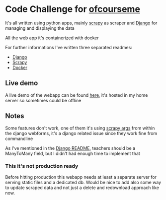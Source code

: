 # Code Challenge for [ofcourseme](https://ofcourse.me/)

It's all written using python apps, mainly [scrapy](https://scrapy.org) as scraper and [Django](https://www.djangoproject.com) for managing and displaying the data

All the web app it's containerized with docker

For further informations I've written three separated readmes:

* [Django](src/federica_crawler/README.md)
* [Scrapy](src/federica_crawler/apps/crawler/README.md)
* [Docker](stack/README.md)

## Live demo

A live demo of the webapp can be found [here](https://challenge.eathtespagheti.eu/), it's hosted in my home server so sometimes could be offline

## Notes

Some features don't work, one of them it's using [scrapy args](src/federica_crawler/apps/crawler/README.md#arguments) from within the django webforms, it's a django related issue since they work fine from commandline

As I've mentioned in the [Django README](src/federica_crawler/README.md#course), teachers should be a ManyToMany field, but I didn't had enough time to implement that

### This it's not production ready

Before hitting production this webapp needs at least a separate server for serving static files and a dedicated db.
Would be nice to add also some way to update scraped data and not just a delete and redownload approach like now.